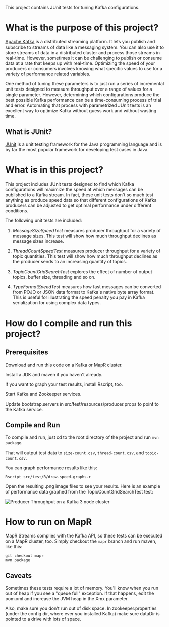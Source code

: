 

This project contains JUnit tests for tuning Kafka configurations.  

# What is the purpose of this project?

[Apache Kafka](http://kafka.apache.org) is a distributed streaming platform. It lets you publish and subscribe to streams of data like a messaging system. You can also use it to store streams of data in a distributed cluster and process those streams in real-time. However, sometimes it can be challenging to publish or consume data at a rate that keeps up with real-time. Optimizing the speed of your producers or consumers involves knowing what specific values to use for a variety of performance related variables.

One method of tuning these parameters is to just run a series of incremental unit tests designed to measure throughput over a range of values for a single parameter.  However, determining which configurations produce the best possible Kafka performance can be a time-consuming process of trial and error. Automating that process with parametrized JUnit tests is an excellent way to optimize Kafka without guess work and without wasting time.

## What is JUnit?

[JUnit](https://en.wikipedia.org/wiki/JUnit) is a unit testing framework for the Java programming language and is by far the most popular framework for developing test cases in Java. 

# What is in this project?

This project includes JUnit tests designed to find which Kafka configurations will maximize the speed at which messages can be published to a Kafka stream. In fact, these unit tests don't so much test anything as produce speed data so that different configurations of Kafka producers can be adjusted to get optimal performance under different conditions. 

The following unit tests are included:

1. *MessageSizeSpeedTest* measures producer throughput for a variety of message sizes. This test will show how much throughput declines as message sizes increase.
 
2. *ThreadCountSpeedTest* measures producer throughput for a variety of topic quantities. This test will show how much throughput declines as the producer sends to an increasing quantity of topics.
  
3. *TopicCountGridSearchTest* explores the effect of number of output topics, buffer size, threading and so on.

4. *TypeFormatSpeedTest* measures how fast messages can be converted from POJO or JSON data format to Kafka's native byte array format. This is useful for illustrating the speed penalty you pay in Kafka serialization for using complex data types.

# How do I compile and run this project?

## Prerequisites

Download and run this code on a Kafka or MapR cluster.
 
Install a JDK and maven if you haven't already.
 
If you want to graph your test results, install Rscript, too.

Start Kafka and Zookeeper services.

Update bootstrap.servers in src/test/resources/producer.props to point to the Kafka service.

## Compile and Run

To compile and run, just cd to the root directory  of the project and run `mvn package`.

That will output test data to `size-count.csv`, `thread-count.csv`, and `topic-count.csv`. 

You can graph performance results like this:

```Rscript src/test/R/draw-speed-graphs.r```

Open the resulting .png image files to see your results.  Here is an example of performance data graphed from the TopicCountGridSearchTest test:

![Producer Throughput on a Kafka 3 node cluster](thread.png?raw=true "Producer Throughput on a Kafka 3 node cluster")

# How to run on MapR

MapR Streams complies with the Kafka API, so these tests can be executed on a MapR cluster, too. Simply checkout the `mapr` branch and run maven, like this:

```
git checkout mapr
mvn package
```

## Caveats

Sometimes these tests require a lot of memory. You'll know when you run out of heap if you see a "queue full" exception. If that happens, edit the pom.xml and increase the JVM heap in the Xmx parameter.

Also, make sure you don't run out of disk space. In zookeeper.properties (under the config dir, where ever you installed Kafka) make sure dataDir is pointed to a drive with lots of space.